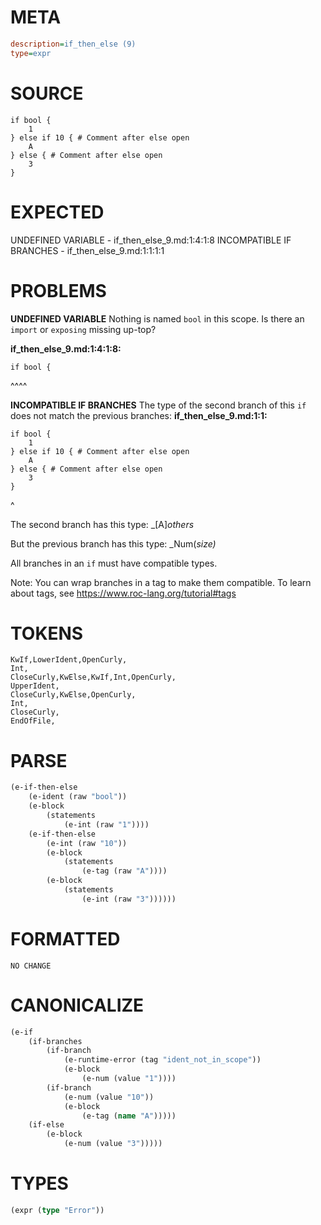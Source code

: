 # META
~~~ini
description=if_then_else (9)
type=expr
~~~
# SOURCE
~~~roc
if bool {
	1
} else if 10 { # Comment after else open
	A
} else { # Comment after else open
	3
}
~~~
# EXPECTED
UNDEFINED VARIABLE - if_then_else_9.md:1:4:1:8
INCOMPATIBLE IF BRANCHES - if_then_else_9.md:1:1:1:1
# PROBLEMS
**UNDEFINED VARIABLE**
Nothing is named `bool` in this scope.
Is there an `import` or `exposing` missing up-top?

**if_then_else_9.md:1:4:1:8:**
```roc
if bool {
```
   ^^^^


**INCOMPATIBLE IF BRANCHES**
The type of the second branch of this `if` does not match the previous branches:
**if_then_else_9.md:1:1:**
```roc
if bool {
	1
} else if 10 { # Comment after else open
	A
} else { # Comment after else open
	3
}
```
 ^

The second branch has this type:
    _[A]_others_

But the previous branch has this type:
    _Num(_size)_

All branches in an `if` must have compatible types.

Note: You can wrap branches in a tag to make them compatible.
To learn about tags, see <https://www.roc-lang.org/tutorial#tags>

# TOKENS
~~~zig
KwIf,LowerIdent,OpenCurly,
Int,
CloseCurly,KwElse,KwIf,Int,OpenCurly,
UpperIdent,
CloseCurly,KwElse,OpenCurly,
Int,
CloseCurly,
EndOfFile,
~~~
# PARSE
~~~clojure
(e-if-then-else
	(e-ident (raw "bool"))
	(e-block
		(statements
			(e-int (raw "1"))))
	(e-if-then-else
		(e-int (raw "10"))
		(e-block
			(statements
				(e-tag (raw "A"))))
		(e-block
			(statements
				(e-int (raw "3"))))))
~~~
# FORMATTED
~~~roc
NO CHANGE
~~~
# CANONICALIZE
~~~clojure
(e-if
	(if-branches
		(if-branch
			(e-runtime-error (tag "ident_not_in_scope"))
			(e-block
				(e-num (value "1"))))
		(if-branch
			(e-num (value "10"))
			(e-block
				(e-tag (name "A")))))
	(if-else
		(e-block
			(e-num (value "3")))))
~~~
# TYPES
~~~clojure
(expr (type "Error"))
~~~
